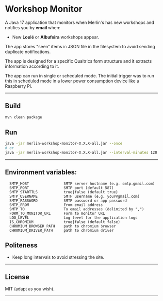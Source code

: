 # Workshop Monitor

A Java 17 application that monitors when Merlin's has new workshops and notifies you by **email** when:

- New **Loulé** or **Albufeira** workshops appear.

The app stores "seen" items in JSON file in the filesystem to avoid sending duplicate notifications.

The app is designed for a specific Qualtrics form structure and it extracts information according to it.

The app can run in single or scheduled mode. The initial trigger was to run this in scheduled mode in a lower power consumption device like a Raspberry Pi.

---

## Build

```bash
mvn clean package
```

## Run

```bash
java -jar merlin-workshop-monitor-X.X.X-all.jar --once
# or
java -jar merlin-workshop-monitor-X.X.X-all.jar --interval-minutes 120
```
---

## Environment variables:
      SMTP_HOST                SMTP server hostname (e.g. smtp.gmail.com)
      SMTP_PORT                SMTP port (default 587)
      SMTP_STARTTLS            true|false (default true)
      SMTP_USERNAME            SMTP username (e.g. your@gmail.com)
      SMTP_PASSWORD            SMTP password or app password
      SMTP_FROM                From email address
      SMTP_TO                  To email addresses (delimited by ",")
      FORM_TO_MONITOR_URL      Form to monitor URL
      LOG_LEVEL                Log level for the application logs
      IS_CHROMIUM              true|false (default false)
      CHROMIUM_BROWSER_PATH    path to chromium browser
      CHROMIUM_DRIVER_PATH     path to chromium driver

## Politeness

- Keep long intervals to avoid stressing the site.

---

## License

MIT (adapt as you wish).

---

